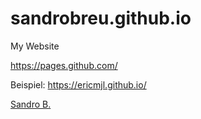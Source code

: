 # sandrobreu.github.io
My Website

https://pages.github.com/

Beispiel:
https://ericmjl.github.io/


<div class="badge-base LI-profile-badge" data-locale="de_DE" data-size="large" data-theme="dark" data-type="HORIZONTAL" data-vanity="breusandro" data-version="v1"><a class="badge-base__link LI-simple-link" href="https://ch.linkedin.com/in/breusandro?trk=profile-badge">Sandro B.</a></div>
              
